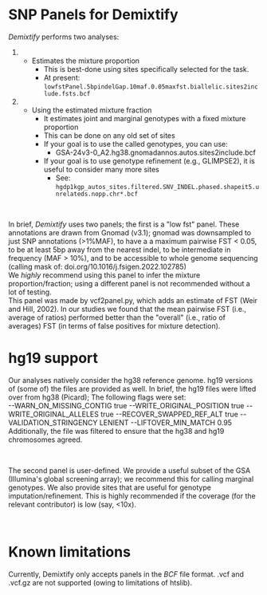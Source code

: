 # SNP Panels for Demixtify

_Demixtify_ performs two analyses:
1. * Estimates the mixture proportion
     * This is best-done using sites specifically selected for the task.
     * At present: `lowfstPanel.5bpindelGap.10maf.0.05maxfst.biallelic.sites2include.fsts.bcf`
2. * Using the estimated mixture fraction
     * It estimates joint and marginal genotypes with a fixed mixture proportion
     * This can be done on any old set of sites
     * If your goal is to use the called genotypes, you can use:
       * GSA-24v3-0_A2.hg38.gnomadannos.autos.sites2include.bcf
     * If your goal is to use genotype refinement (e.g., GLIMPSE2), it is useful to consider many more sites
       * See: `hgdp1kgp_autos_sites.filtered.SNV_INDEL.phased.shapeit5.unrelateds.nopp.chr*.bcf`

<br>

In brief, _Demixtify_ uses two panels; the first is a "low fst" panel. These annotations are drawn from Gnomad (v3.1); gnomad was downsampled to just SNP annotations (>1%MAF), to have a a maximum pairwise FST < 0.05, to be at least 5bp away from the nearest indel, to be intermediate in frequency (MAF > 10%), and to be accessible to whole genome sequencing (calling mask of: doi.org/10.1016/j.fsigen.2022.102785)
<br>
We *highly* recommend using this panel to infer the mixture proportion/fraction; using a different panel is not recommended without a lot of testing.
<br>
This panel was made by vcf2panel.py, which adds an estimate of FST (Weir and Hill, 2002). In our studies we found that the mean pairwise FST (i.e., average of ratios) performed better than the "overall" (i.e., ratio of averages) FST (in terms of false positives for mixture detection).

# hg19 support
Our analyses natively consider the hg38 reference genome. hg19 versions of (some of) the files are provided as well. In brief, the hg19 files were lifted over from hg38 (Picard); The following flags were set: <br>
--WARN_ON_MISSING_CONTIG true  --WRITE_ORIGINAL_POSITION true --WRITE_ORIGINAL_ALLELES true --RECOVER_SWAPPED_REF_ALT true  --VALIDATION_STRINGENCY LENIENT --LIFTOVER_MIN_MATCH 0.95 <br>
Additionally, the file was filtered to ensure that the hg38 and hg19 chromosomes agreed.


<br>

The second panel is user-defined. We provide a useful subset of the GSA (Illumina's global screening array); we recommend this for calling marginal genotypes. We also provide sites that are useful for genotype imputation/refinement. This is highly recommended if the coverage (for the relevant contributor) is low (say, <10x).

<br>

# Known limitations
Currently, Demixtify only accepts panels in the *BCF* file format. .vcf and .vcf.gz are not supported (owing to limitations of htslib).

	 


